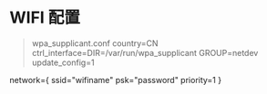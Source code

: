 # WIFI 配置

> wpa_supplicant.conf
country=CN
ctrl_interface=DIR=/var/run/wpa_supplicant GROUP=netdev
update_config=1

network={
    ssid="wifiname"
    psk="password"
    priority=1
}